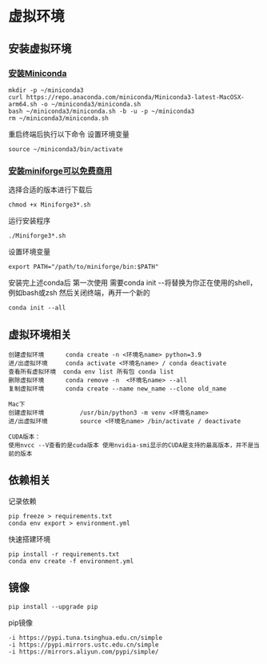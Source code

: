 # 虚拟环境
## 安装虚拟环境
### [安装Miniconda](https://www.anaconda.com/docs/getting-started/miniconda/install#macos-2)
```
mkdir -p ~/miniconda3
curl https://repo.anaconda.com/miniconda/Miniconda3-latest-MacOSX-arm64.sh -o ~/miniconda3/miniconda.sh
bash ~/miniconda3/miniconda.sh -b -u -p ~/miniconda3
rm ~/miniconda3/miniconda.sh
```
重启终端后执行以下命令 设置环境变量
```
source ~/miniconda3/bin/activate
```
### [安装miniforge可以免费商用](https://github.com/conda-forge/miniforge?tab=readme-ov-file)
选择合适的版本进行下载后
```
chmod +x Miniforge3*.sh
```
运行安装程序
```
./Miniforge3*.sh
```
设置环境变量
```
export PATH="/path/to/miniforge/bin:$PATH"
```

安装完上述conda后 第一次使用 需要conda init <shell> --将<shell>替换为你正在使用的shell，例如bash或zsh 然后关闭终端，再开一个新的
```
conda init --all
```
## 虚拟环境相关
```
创建虚拟环境      conda create -n <环境名name> python=3.9
进/出虚拟环境     conda activate <环境名name> / conda deactivate
查看所有虚拟环境  conda env list 所有包 conda list 
删除虚拟环境      conda remove -n  <环境名name> --all
复制虚拟环境      conda create --name new_name --clone old_name

Mac下
创建虚拟环境          /usr/bin/python3 -m venv <环境名name> 
进/出虚拟环境         source <环境名name> /bin/activate / deactivate

CUDA版本：
使用nvcc --V查看的是cuda版本 使用nvidia-smi显示的CUDA是支持的最高版本，并不是当前的版本
```

## 依赖相关

记录依赖
```
pip freeze > requirements.txt
conda env export > environment.yml
```
快速搭建环境
```
pip install -r requirements.txt
conda env create -f environment.yml
```

## 镜像
```
pip install --upgrade pip
```
pip镜像
```
-i https://pypi.tuna.tsinghua.edu.cn/simple
-i https://pypi.mirrors.ustc.edu.cn/simple
-i https://mirrors.aliyun.com/pypi/simple/
```
# 
